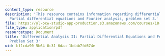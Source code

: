 ```yaml
---
content_type: resource
description: 'This resource contains information regarding differential analysis II:
  Partial differential equations and Fourier analysis, problem set 3.'
file: https://ol-ocw-studio-app-production.s3.amazonaws.com/courses/18-156-differential-analysis-ii-partial-differential-equations-and-fourier-analysis-spring-2016/bf1cda905b640c316daa1bdab7fd674e_MIT18_156S16_pset3.pdf
file_type: application/pdf
resourcetype: Document
title: 'Differential Analysis II: Partial Differential Equations and Fourier Analysis,
  Problem Set 3'
uid: bf1cda90-5b64-0c31-6daa-1bdab7fd674e
---
```

